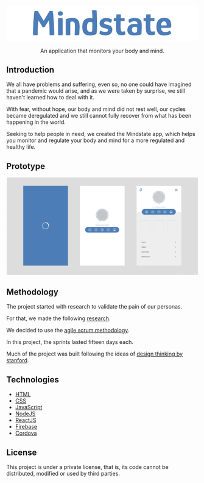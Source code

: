 <br/>

<div align="center">
  <img src="doc/mindstate-logo.png" width="580"></image>
</div>

<p align="center">
  An application that monitors your body and mind.
</p>

## Introduction

We all have problems and suffering, even so, no one could have imagined that a pandemic would arise, and as we were taken by surprise, we still haven't learned how to deal with it.

With fear, without hope, our body and mind did not rest well, our cycles became deregulated and we still cannot fully recover from what has been happening in the world.

Seeking to help people in need, we created the Mindstate app, which helps you monitor and regulate your body and mind for a more regulated and healthy life.

## Prototype

<p align="center">
  <img src=".github/prototype.png" />
</p>

## Methodology
The project started with research to validate the pain of our personas.

For that, we made the following <a href="https://forms.gle/LFZA6vXYwy3s8vCn7">research</a>.

We decided to use the <a href="https://www.desenvolvimentoagil.com.br/scrum/">agile scrum methodology</a>.

In this project, the sprints lasted fifteen days each.

Much of the project was built following the ideas of <a href="https://dschool.stanford.edu/resources/dschool-reading-list">design thinking by stanford</a>.

## Technologies

- [HTML](https://developer.mozilla.org/pt-BR/docs/Web/HTML)
- [CSS](https://developer.mozilla.org/pt-BR/docs/Web/CSS)
- [JavaScript](https://developer.mozilla.org/pt-BR/docs/Web/JavaScript)
- [NodeJS](https://nodejs.org/)
- [ReactJS](https://reactjs.org/)
- [Firebase](https://firebase.google.com/)
- [Cordova](https://cordova.apache.org/)

## License
This project is under a private license, that is, its code cannot be distributed, modified or used by third parties.
